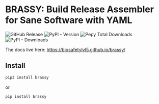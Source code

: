 # BRASSY: Build Release Assembler for Sane Software with YAML

![GitHub Release](https://img.shields.io/github/v/release/biosafetylvl5/brassy)
![PyPI - Version](https://img.shields.io/pypi/v/brassy)
![Pepy Total Downloads](https://img.shields.io/pepy/dt/brassy?style=flat)
![PyPI - Downloads](https://img.shields.io/pypi/dm/brassy)


The docs live here: https://biosafetylvl5.github.io/brassy/

## Install

``` bash
pip3 install brassy
```

or

``` bash
pip install brassy
```
